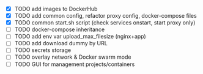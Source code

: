 - [x] TODO add images to DockerHub
- [x] TODO add common config, refactor proxy config, docker-compose files
- [x] TODO common start.sh script (check services onstart, start proxy only)
- [ ] TODO docker-compose inheritance
- [ ] TODO add env var upload_max_filesize (nginx+app)
- [ ] TODO add download dummy by URL
- [ ] TODO secrets storage
- [ ] TODO overlay network & Docker swarm mode
- [ ] TODO GUI for management projects/containers
